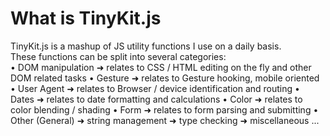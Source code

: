 # What is TinyKit.js
TinyKit.js is a mashup of JS utility functions I use on a daily basis.<br>These functions can be split into several categories:<br>
• DOM manipulation
  ➜ relates to CSS / HTML editing on the fly and other DOM related tasks
• Gesture
  ➜ relates to Gesture hooking, mobile oriented
• User Agent
  ➜ relates to Browser / device identification and routing
• Dates
  ➜ relates to date formatting and calculations
• Color
  ➜ relates to color blending / shading
• Form
  ➜ relates to form parsing and submitting
• Other (General)
  ➜ string management
  ➜ type checking
  ➜ miscellaneous ...
